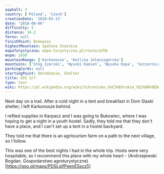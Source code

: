 ```yaml
---
asphalt: 3
country: ['Poland', 'Czech']
creationDate: '2020-03-13'
date: "2018-08-06"
difficulty: 5
distance: 34.2
ferns: null
finishPoint: Bukowiec
highestMountain: Spalona Staznica
mapaTurystyczna: mapa-turystyczna.pl/route/a7hb
mnpm: 1430
mountainRange: ['Karkonosze', 'Kotlina Jeleniogórska']
mountains: ['Stóg Izerski', 'Wysoki Kamień', 'Wysoka Kopa', 'Szczernica', 'Sniezne Kotły']
parkingCords: null
startingPoint: Odrodzenie, Shelter
title: GSS 3/?
type: tour
wiki: https://pl.wikipedia.org/wiki/Schronisko_G%C3%B3rskie_%E2%80%9EDom_%C5%9Al%C4%85ski%E2%80%9D
---
```


Next day on a trail. After a cold night in a tent and breakfast in Dom Slaski shelter, I left Karkonosze behind.

I refiled supplies in Karpacz and I was going to Bukowiec, where I was hoping to get a night in a youth hostel. Sadly, they told me that they don't have a place, and I can't set up a tent in a hostel backyard.

They told me that there is an agritourism farm on a path to the next village, so I follow.

This was one of the best nights I had in the whole trip. Hosts were very hospitable, so I recommend this place with my whole heart - (Andrzejewski Bogdan. Gospodarstwo agroturystyczne)[https://goo.gl/maps/PDSLgifPeenESxcz5]
